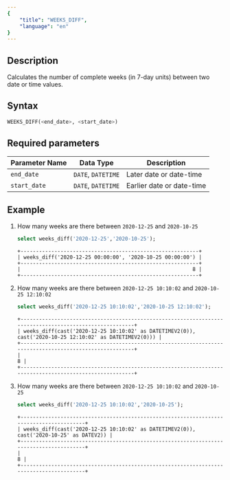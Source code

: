```yaml
---
{
    "title": "WEEKS_DIFF",
    "language": "en"
}
---
```


## Description
Calculates the number of complete weeks (in 7-day units) between two date or time values.

## Syntax

```sql
WEEKS_DIFF(<end_date>, <start_date>)
```

## Required parameters
| Parameter Name | Data Type            | Description                 |
|---------------|----------------------|-----------------------------|
| `end_date`    | `DATE`, `DATETIME`   | Later date or date-time     |
| `start_date`  | `DATE`, `DATETIME`   | Earlier date or date-time   |


## Example

1. How many weeks are there between `2020-12-25` and `2020-10-25`
    ```sql
    select weeks_diff('2020-12-25','2020-10-25');
    ```
    ```text
    +----------------------------------------------------------+
    | weeks_diff('2020-12-25 00:00:00', '2020-10-25 00:00:00') |
    +----------------------------------------------------------+
    |                                                        8 |
    +----------------------------------------------------------+
    ```

2. How many weeks are there between `2020-12-25 10:10:02` and `2020-10-25 12:10:02`
    ```sql
    select weeks_diff('2020-12-25 10:10:02','2020-10-25 12:10:02');
    ```
    ```text
    +--------------------------------------------------------------------------------------------------------+
    | weeks_diff(cast('2020-12-25 10:10:02' as DATETIMEV2(0)), cast('2020-10-25 12:10:02' as DATETIMEV2(0))) |
    +--------------------------------------------------------------------------------------------------------+
    |                                                                                                      8 |
    +--------------------------------------------------------------------------------------------------------+
    ```

3. How many weeks are there between `2020-12-25 10:10:02` and `2020-10-25`
    ```sql
    select weeks_diff('2020-12-25 10:10:02','2020-10-25');
    ```
    ```text
    +----------------------------------------------------------------------------------------+
    | weeks_diff(cast('2020-12-25 10:10:02' as DATETIMEV2(0)), cast('2020-10-25' as DATEV2)) |
    +----------------------------------------------------------------------------------------+
    |                                                                                      8 |
    +----------------------------------------------------------------------------------------+
    ```